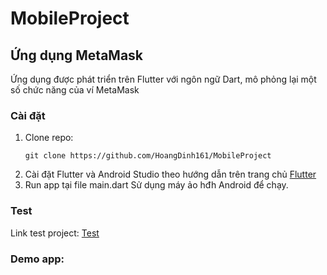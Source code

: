 # MobileProject
## Ứng dụng MetaMask
Ứng dụng được phát triển trên Flutter với ngôn ngữ Dart, mô phỏng lại một số chức năng của ví MetaMask

### Cài đặt
1. Clone repo:
    ```
    git clone https://github.com/HoangDinh161/MobileProject
    ```
2. Cài đặt Flutter và Android Studio theo hướng dẫn trên trang chủ [Flutter](https://docs.flutter.dev/get-started/install)
3. Run app tại file main.dart
Sử dụng máy ảo hđh Android để chạy.

### Test
Link test project: [Test](https://github.com/HoangDinh161/MobileProject/tree/main/metamask_project/test)

### Demo app:
